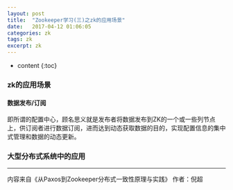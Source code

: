 ```yaml
---
layout: post
title:  "Zookeeper学习(三)之zk的应用场景"
date:   2017-04-12 01:06:05
categories: zk
tags: zk
excerpt: zk
---
```



* content
{:toc}


### zk的应用场景

#### 数据发布/订阅

即所谓的配置中心，顾名思义就是发布者将数据发布到ZK的一个或一些列节点上，供订阅者进行数据订阅，进而达到动态获取数据的目的，实现配置信息的集中式管理和数据的动态更新。


### 大型分布式系统中的应用

---

内容来自《从Paxos到Zookeeper分布式一致性原理与实践》 作者：倪超
